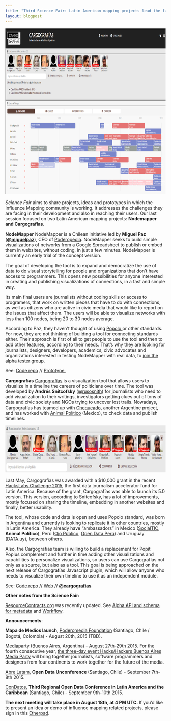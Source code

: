 ```yaml
---
title: "Third Science Fair: Latin American mapping projects lead the fair"
layout: blogpost
---
```


<img class="alignnone wp-image-318 size-large" src="/assets/images/cargografias.png" alt="Cargografias" width="960" height="521" />

<em>Science Fair</em> aims to share projects, ideas and prototypes in which the Influence Mapping community is working. It addresses the challenges they are facing in their development and also in reaching their users. Our last session focused on two Latin American mapping projects: <strong>Nodemapper and Cargografías</strong>.

<!--more-->

<strong>NodeMapper</strong>
NodeMapper is a Chilean initiative led by <strong>Miguel Paz</strong> (<strong><a href="https://twitter.com/@miguelpaz" target="_blank">@miguelpaz</a></strong>), CEO of <a href="http://www.poderopedia.org/poderopedia/index/chapters" target="_blank">Poderopedia</a>. NodeMapper seeks to build simple visualizations of networks from a Google Spreadsheet to publish or embed them in websites, without coding, in just a few minutes. NodeMapper is currently an early trial of the concept version.

The goal of developing the tool is to expand and democratize the use of data to do visual storytelling for people and organizations that don’t have access to programmers. This opens new possibilities for anyone interested in creating and publishing visualizations of connections, in a fast and simple way.

Its main final users are journalists without coding skills or access to programers, that work on written pieces that have to do with connections, as well as citizens who are active in civic media that would like to report on the issues that affect them. The users will be able to visualize networks with less than 100 nodes, being 20 to 30 nodes average.

According to Paz, they haven’t thought of using <a href="http://www.popoloproject.com/" target="_blank">Popolo </a>or other standards. For now, they are not thinking of building a tool for connecting standards either. Their approach is first of all to get people to use the tool and then to add other features, according to their needs. That’s why they are looking for journalists, designers, developers, academics, civic advocates and organizations interested in testing NodeMapper with real data, to <a href="https://docs.google.com/a/poderopedia.com/forms/d/1MEuCVvYZUcj2Isxq1IVVLg1oX_LD0F6vistF_s48HrQ/viewform" target="_blank">join the alpha tester group</a>.

See:
<a href="https://github.com/poderomedia/node-mapper" target="_blank">Code repo</a> // <a href="http://ec2-52-1-75-20.compute-1.amazonaws.com/#/" target="_blank">Prototype </a>

<strong>Cargografías</strong>
<a href="http://www.cargografias.org/" target="_blank">Cargografías</a> is a visualization tool that allows users to visualize in a timeline the careers of politicians over time. The tool was developed by <strong>Andrés Snitcofsky</strong> (<a href="https://twitter.com/rusosnith" target="_blank">@rusosnith</a>) for journalists who need to add visualization to their writings, investigators getting clues out of tons of data and civic society and NGOs trying to uncover lost trails. Nowadays, Cargografías has teamed up with <a href="http://chequeado.com/" target="_blank">Chequeado</a>, another Argentine project, and has worked with <a href="http://www.animalpolitico.com/" target="_blank">Animal Político</a> (Mexico), to check data and publish timelines.

<img class="alignnone wp-image-320 size-large" src="/assets/images/cargografias1.png" alt="Cargografias Chequeado" width="960" height="147" />

Last May, Cargografías was awarded with a $10,000 grant in the recent <a href="http://hackslabs.org/" target="_blank">HacksLabs Challenge 2015</a>, the first data journalism accelerator fund for Latin America. Because of the grant, Cargografías was able to launch its 5.0 version. This version, according to Snitcofsky, has a lot of improvements, mostly focused on sharing the timeline, embedding in another websites and finally, better usability.

The tool, whose code and data is open and uses Popolo standard, was born in Argentina and currently is looking to replicate it in other countries, mostly in Latin America. They already have “ambassadors” in Mexico (<a href="http://socialtic.org/" target="_blank">SocialTIC</a>, <strong>Animal Político</strong>), Perú (<a href="http://ojo-publico.com/" target="_blank">Ojo Público</a>, <a href="http://odpe.org/" target="_blank">Open Data Perú</a>) and Uruguay (<a href="http://datauy.org/" target="_blank">DATA.uy</a>), between others.

Also, the Cargografías team is willing to build a replacement for Popit Poplus complement and further in time adding other visualizations and capabilities to personalize visualizations, so users can use Cargografías not only as a source, but also as a tool. This goal is being approached on the next release of Cargografías Javascript plugin, which will allow anyone who needs to visualize their own timeline to use it as an independent module.

See:
<a href="https://github.com/cargografias" target="_blank">Code repo</a> // <a href="http://www.cargografias.org/" target="_blank">Web</a> // <strong><a href="http://www.twitter.com/@cargografias" target="_blank">@cargografias</a></strong>

<strong>Other notes from the Science Fair:</strong>

<a href="http://www.resourcecontracts.org/" target="_blank">ResourceContracts.org</a> was recently updated. See <a href="https://github.com/NRGI/resourcecontracts.org/wiki" target="_blank">Alpha API and schema for metadata</a> and <a href="https://docs.google.com/drawings/d/1_fzDSQmdoW7nXY-oLtubPSG2dryxqqE-C2IGdbRPcI4/edit" target="_blank">Workflow</a>.

<strong>Announcements</strong>:

<strong>Mapa de Medios launch</strong>, <a href="http://www.poderomedia.org/" target="_blank">Poderomedia Foundation</a> (Santiago, Chile / Bogotá, Colombia) - August 20th, 2015 (TBD).

<a href="http://mediaparty.info/" target="_blank">Mediaparty</a> (Buenos Aires, Argentina) - August 27th-29th 2015.
For the fourth consecutive year, <a href="http://mediaparty.info/" target="_blank">the three-day event</a><a href="http://mediaparty.info/" target="_blank"> Hacks/Hackers Buenos Aires Media Party</a> will bring together journalists, software programmers and designers from four continents to work together for the future of the media.

<a href="http://2015.abrelatam.org/" target="_blank">Abre Latam</a>, <strong>Open Data Unconference </strong>(Santiago, Chile) - September 7th-8th 2015.

<a href="http://condatos.org/" target="_blank">ConDatos</a>, <strong>Third Regional Open Data Conference in Latin America and the Caribbean</strong> (Santiago, Chile) - September 9th-10th 2015.

<strong>The next meeting will take place in August 18th, at 4 PM UTC. </strong>If you’d like to present an idea or demo of influence mapping related projects, please sign in this <a href="https://etherpad.mozilla.org/im-science-fair-18-08-15" target="_blank">Etherpad</a>.
